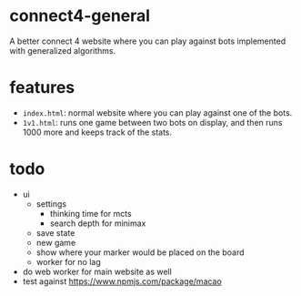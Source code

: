 # connect4-general

A better connect 4 website where you can play against bots implemented with generalized algorithms.

# features

* `index.html`: normal website where you can play against one of the bots.
* `1v1.html`: runs one game between two bots on display, and then runs 1000 more and keeps track of the stats.

# todo

* ui
  * settings
    * thinking time for mcts
    * search depth for minimax
  * save state
  * new game
  * show where your marker would be placed on the board
  * worker for no lag
* do web worker for main website as well
* test against <https://www.npmjs.com/package/macao>